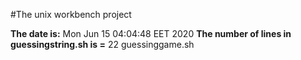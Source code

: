 #The unix workbench project

**The date is:** Mon Jun 15 04:04:48 EET 2020
**The number of lines in guessingstring.sh is =** 22 guessinggame.sh
